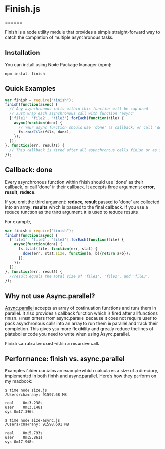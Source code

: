 # Finish.js
======

Finish is a node utility module that provides a simple straight-forward way to catch the completion of multiple asynchronous tasks. 

## Installation
You can install using Node Package Manager (npm):

    npm install finish

## Quick Examples
```javascript
var finish = require("finish");
finish(function(async) { 
  // Any asynchronous calls within this function will be captured
  // Just wrap each asynchronous call with function 'async'
  ['file1', 'file2', 'file3'].forEach(function(file) {
    async(function(done) { 
      // Your async function should use 'done' as callback, or call 'done' in its callback
      fs.readFile(file, done); 
    });
  });
}, function(err, results) {
  // This callback is fired after all asynchronous calls finish or as soon as an error occurs
});
```

## Callback: done

Every asynchronous function within finish should use 'done' as their callback, or call 'done' in their callback. It accepts three arguments: __error__, __result__, __reduce__.

If you omit the third argument: __reduce__, __result__ passed to 'done' are collected into an array: __results__ which is passed to the final callback. If you use a reduce function as the third argument, it is used to reduce results.

For example,
```javascript
var finish = require("finish");
finish(function(async) { 
  ['file1', 'file2', 'file3'].forEach(function(file) {
    async(function(done) { 
      fs.lstat(file, function(err, stat) {
        done(err, stat.size, function(a, b){return a+b});
      }); 
    });
  });
}, function(err, result) {
  //result equals the total size of 'file1', 'file2', and 'file3'.
});
```


## Why not use Async.parallel?

[Async.parallel](http://github.com/caolan/async#parallel) accepts an array of continuation functions and runs them in parallel. It also provides a callback function which is fired after all functions finish. 
Finish differs from async.parallel because it does not require user to pack asynchronous calls into an array to run them in parallel and track their completion. This gives you more flexibility and greatly reduce the lines of plateboiler code you need to write when using Async.parallel.

Finish can also be used within a recursive call. 

## Performance: finish vs. async.parallel

Examples folder contains an example which calculates a size of a directory, implemented in both finish and async.parallel.
Here's how they perform on my macbook:

    $ time node size.js 
    /Users/chaorany: 91597.68 MB

    real	0m13.238s
    user	0m13.148s
    sys	0m17.396s
    
    $ time node size-async.js 
    /Users/chaorany: 91598.601 MB

    real	0m15.793s
    user	0m15.861s
    sys	0m17.968s